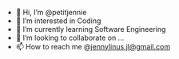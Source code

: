 - 👋 Hi, I’m @petitjennie
- 👀 I’m interested in Coding
- 🌱 I’m currently learning Software Engineering
- 💞️ I’m looking to collaborate on ...
- 📫 How to reach me @jennylinus.jl@gmail.com

<!---
petitjennie/petitjennie is a ✨ special ✨ repository because its `README.md` (this file) appears on your GitHub profile.
You can click the Preview link to take a look at your changes.
--->
